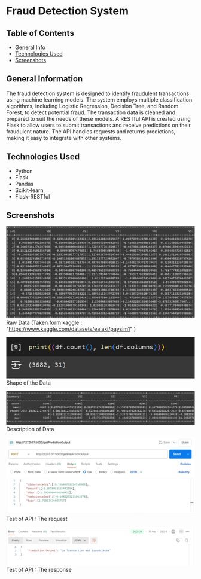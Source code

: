 # Fraud Detection System

## Table of Contents
* [General Info](#general-information)
* [Technologies Used](#technologies-used)
* [Screenshots](#screenshots)
<!-- * [License](#license) -->


## General Information
The fraud detection system is designed to identify fraudulent transactions using machine learning models. The system employs multiple classification algorithms, including Logistic Regression, Decision Tree, and Random Forest, to detect potential fraud. The transaction data is cleaned and prepared to suit the needs of these models. A RESTful API is created using Flask to allow users to submit transactions and receive predictions on their fraudulent nature. The API handles requests and returns predictions, making it easy to integrate with other systems.


## Technologies Used
- Python
- Flask
- Pandas
- Scikit-learn
- Flask-RESTful



## Screenshots

![Example screenshot](ScreenShots/Raw_Data.PNG)
Raw Data (Taken form kaggle : "https://www.kaggle.com/datasets/ealaxi/paysim1" )

![Example screenshot](ScreenShots/shape_Data.PNG)
Shape of the Data

![Example screenshot](ScreenShots/describe_data.PNG)
Description of Data

![Example screenshot](ScreenShots/API_test.png)
Test of API : The request 

![Example screenshot](ScreenShots/resultat_API.png)
Test of API : The response 
<!-- If you have screenshots you'd like to share, include them here. -->



<!-- Optional -->
<!-- ## License -->
<!-- This project is open source and available under the [... License](). -->

<!-- You don't have to include all sections - just the one's relevant to your project -->
